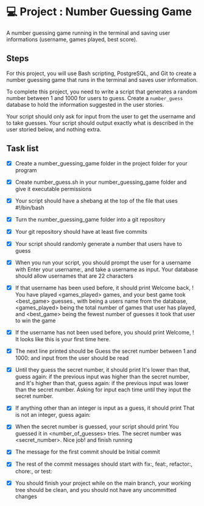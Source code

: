 # 💻 Project : Number Guessing Game
A number guessing game running in the terminal and saving user informations (username, games played, best score). 

## Steps
For this project, you will use Bash scripting, PostgreSQL, and Git to create a number guessing game that runs in the terminal and saves user information.

To complete this project, you need to write a script that generates a random number between 1 and 1000 for users to guess.
Create a `number_guess` database to hold the information suggested in the user stories.

Your script should only ask for input from the user to get the username and to take guesses. Your script should output exactly what is described in the user storied below, and nothing extra.

## Task list
- [x] Create a number_guessing_game folder in the project folder for your program

- [x] Create number_guess.sh in your number_guessing_game folder and give it executable permissions

- [x] Your script should have a shebang at the top of the file that uses #!/bin/bash

- [x] Turn the number_guessing_game folder into a git repository

- [x] Your git repository should have at least five commits

- [x] Your script should randomly generate a number that users have to guess

- [x] When you run your script, you should prompt the user for a username with Enter your username:, and take a username as input. Your database should allow usernames that are 22 characters

- [x] If that username has been used before, it should print Welcome back, <username>! You have played <games_played> games, and your best game took <best_game> guesses., with <username> being a users name from the database, <games_played> being the total number of games that user has played, and <best_game> being the fewest number of guesses it took that user to win the game

- [x] If the username has not been used before, you should print Welcome, <username>! It looks like this is your first time here.

- [x] The next line printed should be Guess the secret number between 1 and 1000: and input from the user should be read

- [x] Until they guess the secret number, it should print It's lower than that, guess again: if the previous input was higher than the secret number, and It's higher than that, guess again: if the previous input was lower than the secret number. Asking for input each time until they input the secret number.

- [x] If anything other than an integer is input as a guess, it should print That is not an integer, guess again:

- [x] When the secret number is guessed, your script should print You guessed it in <number_of_guesses> tries. The secret number was <secret_number>. Nice job! and finish running

- [x] The message for the first commit should be Initial commit

- [x] The rest of the commit messages should start with fix:, feat:, refactor:, chore:, or test:

- [x] You should finish your project while on the main branch, your working tree should be clean, and you should not have any uncommitted changes
